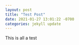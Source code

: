```yaml
---
layout: post
title: "Test Post"
date: 2021-01-27 13:01:22 -0700
categories: jekyll update
---
```


This is all a test

